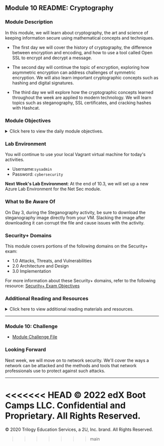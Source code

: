 
## Module 10 README: Cryptography

### Module Description

In this module, we will learn about cryptography, the art and science of keeping information secure using mathematical concepts and techniques.

  - The first day we will cover the history of cryptography, the difference between encryption and encoding, and how to use a tool called Open SSL to encrypt and decrypt a message.

  - The second day will continue the topic of encryption, exploring how asymmetric encryption can address challenges of symmetric encryption. We will also learn important cryptographic concepts such as hashing and digital signatures. 

  - The third day we will explore how the cryptographic concepts learned throughout the week are applied to modern technology. We will learn topics such as steganography, SSL certificates, and cracking hashes with Hashcat.

### Module Objectives 

<details>
    <summary>Click here to view the daily module objectives.</summary>

  <br>

- **Day 1:** Intro to Cryptography
  - Use basic transcription and substitution ciphers and keys to encrypt simple messages.
  
  - Understand how encryption supports secure communication through the PAIN framework.
  
  - Differentiate between encoding and encrypting.
  
  - Calculate the strength and efficiency of various encryption levels.
  
  - Use symmetric encryption tool Open SSL to confidentially transmit secure messages.
  
- **Day 2:** Asymmetric Encryption and Hashing

  - Calculate the required number of symmetric and asymmetric keys based on the number of people exchanging secure messages.

  - Use GPG to generate keys and encrypt and decrypt private messages.

  - Use hashes to validate the integrity of data.

  - Use digital signatures to validate the authenticity of data.

- **Day 3:** Applied Cryptography and Cryptographic Attacks
  - Apply steganography to hide a message within non-secret data, such as an image.
  
  - Use SSL certificates to help authenticate a website.
  
  - Use cryptographic attack methods to crack a password.
  
  - Use Hashcat to uncover the plaintext value of a hash.

</details>


### Lab Environment

You will continue to use your local Vagrant virtual machine for today's activities. 

- Username:`sysadmin`
- Password: `cybersecurity`

**Next Week's Lab Environment**: At the end of 10.3, we will set up a new Azure Lab Environment for the Net Sec module.  

### What to Be Aware Of

On Day 3, during the Steganography activity, be sure to download the steganography image directly from your VM. Slacking the image after downloading it can corrupt the file and cause issues with the activity.

### Security+ Domains

This module covers portions of the following domains on the Security+ exam:

- 1.0 Attacks, Threats, and Vulnerabilities 
- 2.0 Architecture and Design 
- 3.0 Implementation

For more information about these Security+ domains, refer to the following resource: [Security+ Exam Objectives](https://comptiacdn.azureedge.net/webcontent/docs/default-source/exam-objectives/comptia-security-sy0-601-exam-objectives-(2-0).pdf?sfvrsn=8c5889ff_2)


### Additional Reading and Resources

<details> 
<summary> Click here to view additional reading materials and resources. </summary>
</br>

These resources are provided as optional, recommended resources to supplement the concepts covered in this module.

- **Day 1 Resources**

  - [Wikipedia: History of Cryptography](https://en.wikipedia.org/wiki/History_of_cryptography#:~:text=Cryptography%2C%20the%20use%20of%20codes,began%20thousands%20of%20years%20ago.&text=Thus%20the%20Zimmermann%20Telegram%20triggered,as%20much%20as%20two%20years.)
  - [Medium: Understanding Encoding](https://medium.com/@gdgupta11/understanding-different-types-of-encoding-540b403bff10)
  - [Digicert.com: Guide to Open SSL](https://www.digicert.com/kb/ssl-support/openssl-quick-reference-guide.htm)

- **Day 2 Resources**
- [Medium: GPG Quickstart Guide](https://medium.com/@acparas/gpg-quickstart-guide-d01f005ca99)
  - [Search Security | Tech Target: Guide to Asymmetric Encryption](https://searchsecurity.techtarget.com/definition/asymmetric-cryptography)
  - [instalssl.com: What is a Digital Signature?](https://www.instantssl.com/digital-signature)


- **Day 3 Resources**

  - [Infosec Institute: Guide to Hashcat](https://resources.infosecinstitute.com/hashcat-tutorial-beginners/#gref)
  - [Edureka.co: Guide to Steganography](https://www.edureka.co/blog/steganography-tutorial)
  - [digicert.com: How do SSL Certificates Work?](https://www.digicert.com/ssl/)


</details>

---

### Module 10: Challenge

- [Module Challenge File](../../2-Homework/10-Cryptography/readme.md)


### Looking Forward 

Next week, we will move on to network security. We'll cover the ways a network can be attacked and the methods and tools that network professionals use to protect against such attacks.



---


<<<<<<< HEAD
© 2022 edX Boot Camps LLC. Confidential and Proprietary. All Rights Reserved.    
=======
© 2020 Trilogy Education Services, a 2U, Inc. brand. All Rights Reserved.    
>>>>>>> main
